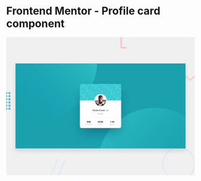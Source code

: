 # Frontend Mentor - Profile card component

![Design preview for the Profile card component coding challenge](app/images/desktop-preview.jpg)

